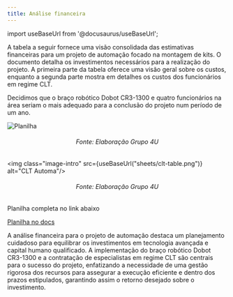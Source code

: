 ```yaml
---
title: Análise financeira
---
```


import useBaseUrl from '@docusaurus/useBaseUrl';

A tabela a seguir fornece uma visão consolidada das estimativas financeiras para um projeto de automação focado na montagem de kits. O documento detalha os investimentos necessários para a realização do projeto. A primeira parte da tabela oferece uma visão geral sobre os custos, enquanto a segunda parte mostra em detalhes os custos dos funcionários em regime CLT.

Decidimos que o braço robótico Dobot CR3-1300 e quatro funcionários na área seriam o mais adequado para a conclusão do projeto num período de um ano.

![Planilha](/sheets/planilha-analise-financeira.png)
<h6 align="center"> Fonte: Elaboração Grupo 4U </h6>

<img class="image-intro" src={useBaseUrl("sheets/clt-table.png")} alt="CLT Automa"/>
<h6 align="center"> Fonte: Elaboração Grupo 4U </h6>

Planilha completa no link abaixo

[Planilha no docs](https://docs.google.com/spreadsheets/d/1nstWvWUKMwlCGVw10XaUPamvqKuEAugm/edit?usp=sharing&ouid=111546217831868931141&rtpof=true&sd=true)

A análise financeira para o projeto de automação destaca um planejamento cuidadoso para equilibrar os investimentos em tecnologia avançada e capital humano qualificado. A implementação do braço robótico Dobot CR3-1300 e a contratação de especialistas em regime CLT são centrais para o sucesso do projeto, enfatizando a necessidade de uma gestão rigorosa dos recursos para assegurar a execução eficiente e dentro dos prazos estipulados, garantindo assim o retorno desejado sobre o investimento.